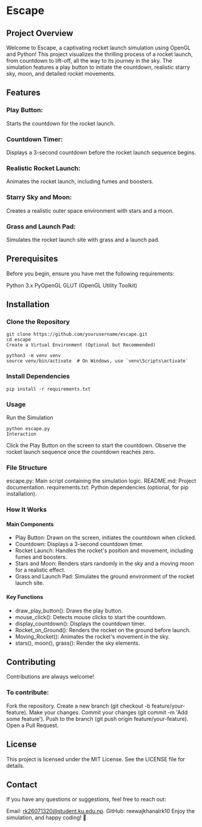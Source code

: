 # Escape
## Project Overview
Welcome to Escape, a captivating rocket launch simulation using OpenGL and Python! This project visualizes the thrilling process of a rocket launch, from countdown to lift-off, all the way to its journey in the sky. The simulation features a play button to initiate the countdown, realistic starry sky, moon, and detailed rocket movements.

## Features
### Play Button:
Starts the countdown for the rocket launch.

### Countdown Timer:
Displays a 3-second countdown before the rocket launch sequence begins.

### Realistic Rocket Launch:
Animates the rocket launch, including fumes and boosters.

### Starry Sky and Moon:
Creates a realistic outer space environment with stars and a moon.

### Grass and Launch Pad:
Simulates the rocket launch site with grass and a launch pad.

## Prerequisites
Before you begin, ensure you have met the following requirements:

Python 3.x
PyOpenGL
GLUT (OpenGL Utility Toolkit)

## Installation
### Clone the Repository

```
git clone https://github.com/yourusername/escape.git
cd escape
Create a Virtual Environment (Optional but Recommended)
```

~~~
python3 -m venv venv
source venv/bin/activate  # On Windows, use `venv\Scripts\activate`
~~~

### Install Dependencies

```
pip install -r requirements.txt
```

### Usage
Run the Simulation

```
python escape.py
Interaction
```

Click the Play Button on the screen to start the countdown.
Observe the rocket launch sequence once the countdown reaches zero.

### File Structure
escape.py: Main script containing the simulation logic.
README.md: Project documentation.
requirements.txt: Python dependencies (optional, for pip installation).

### How It Works
#### Main Components
* Play Button: Drawn on the screen, initiates the countdown when clicked.
* Countdown: Displays a 3-second countdown timer.
* Rocket Launch: Handles the rocket's position and movement, including fumes and boosters.
* Stars and Moon: Renders stars randomly in the sky and a moving moon for a realistic effect.
* Grass and Launch Pad: Simulates the ground environment of the rocket launch site.

#### Key Functions
* draw_play_button(): Draws the play button.
* mouse_click(): Detects mouse clicks to start the countdown.
* display_countdown(): Displays the countdown timer.
* Rocket_on_Ground(): Renders the rocket on the ground before launch.
* Moving_Rocket(): Animates the rocket's movement in the sky.
* stars(), moon(), grass(): Render the sky elements.

## Contributing
Contributions are always welcome!

### To contribute:

Fork the repository.
Create a new branch (git checkout -b feature/your-feature).
Make your changes.
Commit your changes (git commit -m 'Add some feature').
Push to the branch (git push origin feature/your-feature).
Open a Pull Request.

## License
This project is licensed under the MIT License. See the LICENSE file for details.

## Contact
If you have any questions or suggestions, feel free to reach out:

Email: [rk26071320@student.ku.edu.np](https://rk26071320@student.ku.edu.np).
GitHub: reewajkhanalrk10
Enjoy the simulation, and happy coding! 🚀






